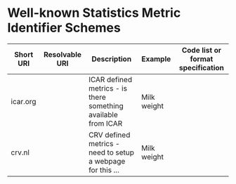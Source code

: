 # Well-known Statistics Metric Identifier Schemes

| Short URI | Resolvable URI | Description | Example | Code list or format specification |
| --- | --- | --- | --- | --- |
| icar.org | | ICAR defined metrics - is there something available from ICAR | Milk weight | |
| crv.nl | | CRV defined metrics - need to setup a webpage for this ... | Milk weight | |
